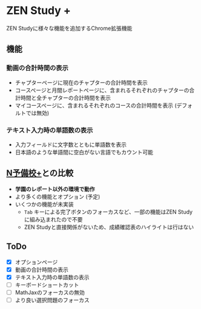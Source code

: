 # ZEN Study +

ZEN Studyに様々な機能を追加するChrome拡張機能

## 機能

### 動画の合計時間の表示

- チャプターページに現在のチャプターの合計時間を表示
- コースページと月間レポートページに、含まれるそれぞれのチャプターの合計時間と全チャプターの合計時間を表示
- マイコースページに、含まれるそれぞれのコースの合計時間を表示 (デフォルトでは無効)

### テキスト入力時の単語数の表示

- 入力フィールドに文字数とともに単語数を表示
- 日本語のような単語間に空白がない言語でもカウント可能

## [N予備校+](https://github.com/Level222/n-yobiko-plus)との比較

- **学園のレポート以外の環境で動作**
- より多くの機能とオプション (予定)
- いくつかの機能が未実装
  - `Tab` キーによる完了ボタンのフォーカスなど、一部の機能はZEN Studyに組み込まれたので不要
  - ZEN Studyと直接関係がないため、成績確認表のハイライトは行はない

## ToDo

- [x] オプションページ
- [x] 動画の合計時間の表示
- [x] テキスト入力時の単語数の表示
- [ ] キーボードショートカット
- [ ] MathJaxのフォーカスの無効
- [ ] より良い選択問題のフォーカス
